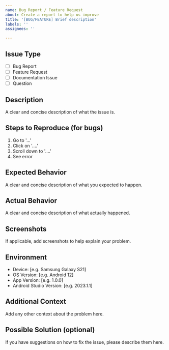 ```yaml
---
name: Bug Report / Feature Request
about: Create a report to help us improve
title: '[BUG/FEATURE] Brief description'
labels: ''
assignees: ''

---
```


## Issue Type
- [ ] Bug Report
- [ ] Feature Request
- [ ] Documentation Issue
- [ ] Question

## Description
A clear and concise description of what the issue is.

## Steps to Reproduce (for bugs)
1. Go to '...'
2. Click on '....'
3. Scroll down to '....'
4. See error

## Expected Behavior
A clear and concise description of what you expected to happen.

## Actual Behavior
A clear and concise description of what actually happened.

## Screenshots
If applicable, add screenshots to help explain your problem.

## Environment
- Device: [e.g. Samsung Galaxy S21]
- OS Version: [e.g. Android 12]
- App Version: [e.g. 1.0.0]
- Android Studio Version: [e.g. 2023.1.1]

## Additional Context
Add any other context about the problem here.

## Possible Solution (optional)
If you have suggestions on how to fix the issue, please describe them here.
